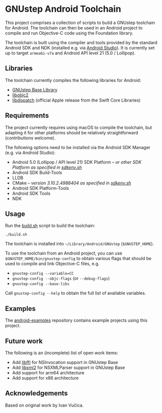 GNUstep Android Toolchain
=========================

This project comprises a collection of scripts to build a GNUstep toolchain for Android. The toolchain can then be used in an Android project to compile and run Objective-C code using the Foundation library.

The toolchain is built using the compiler and tools provided by the standard Android SDK and NDK (installed e.g. via [Android Studio](https://developer.android.com/studio)). It is currently set up to target `armeabi-v7a` and Android API level 21 (5.0 / Lollipop).

Libraries
---------

The toolchain currently compiles the following libraries for Android:

* [GNUstep Base Library](https://github.com/gnustep/libs-base)
* [libobjc2](https://github.com/gnustep/libobjc2)
* [libdispatch](https://github.com/apple/swift-corelibs-libdispatch) (official Apple release from the Swift Core Libraries)

Requirements
------------

The project currently requires using macOS to compile the toolchain, but adapting it for other platforms should be relatively straightforward (contributions welcome).

The following options need to be installed via the Android SDK Manager (e.g. via Android Studio):

* Android 5.0 (Lollipop / API level 21) SDK Platform _– or other SDK Platform as specified in [sdkenv.sh](env/sdkenv.sh)_
* Android SDK Build-Tools
* LLDB
* CMake _– version 3.10.2.4988404 as specified in [sdkenv.sh](env/sdkenv.sh)_
* Android SDK Platform-Tools
* Android SDK Tools
* NDK

Usage
-----

Run the [build.sh](build.sh) script to build the toolchain:

```
./build.sh
```

The toolchain is installed into `~/Library/Android/GNUstep` (`$GNUSTEP_HOME`).

To use the toolchain from an Android project, you can use `$GNUSTEP_HOME/bin/gnustep-config` to obtain various flags that should be used to compile and link Objective-C files, e.g.

* `gnustep-config --variable=CC`
* `gnustep-config --objc-flags` (or `--debug-flags`)
* `gnustep-config --base-libs`

Call `gnustep-config --help` to obtain the full list of available variables.

Examples
--------

The [android-examples](https://github.com/gnustep/android-examples) repository contains example projects using this project.

Future work
-----------

The following is an (incomplete) list of open work items:

* Add [libffi](https://github.com/libffi/libffi) for NSInvocation support in GNUstep Base
* Add [libxml2](https://github.com/GNOME/libxml2) for NSXMLParser support in GNUstep Base
* Add support for arm64 architecture
* Add support for x86 architecture

Acknowledgements
----------------

Based on original work by Ivan Vučica.
